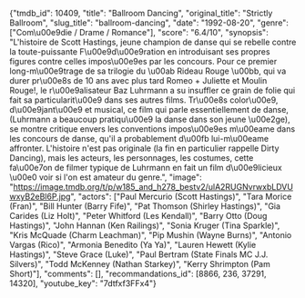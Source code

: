 {"tmdb_id": 10409, "title": "Ballroom Dancing", "original_title": "Strictly Ballroom", "slug_title": "ballroom-dancing", "date": "1992-08-20", "genre": ["Com\u00e9die / Drame / Romance"], "score": "6.4/10", "synopsis": "L'histoire de Scott Hastings, jeune champion de danse qui se rebelle contre la toute-puissante F\u00e9d\u00e9ration en introduisant ses propres figures contre celles impos\u00e9es par les concours. Pour ce premier long-m\u00e9trage de sa trilogie du \u00ab Rideau Rouge \u00bb, qui va durer pr\u00e8s de 10 ans avec plus tard Romeo + Juliette et Moulin Rouge!, le r\u00e9alisateur Baz Luhrmann a su insuffler ce grain de folie qui fait sa particularit\u00e9 dans ses autres films. Tr\u00e8s color\u00e9, d\u00e9jant\u00e9 et musical, ce film qui parle essentiellement de danse, (Luhrmann a beaucoup pratiqu\u00e9 la danse dans son jeune \u00e2ge), se montre critique envers les conventions impos\u00e9es m\u00eame dans les concours de danse, qu'il a probablement d\u00fb lui-m\u00eame affronter. L'histoire n'est pas originale (la fin en particulier rappelle Dirty Dancing), mais les acteurs, les personnages, les costumes, cette fa\u00e7on de filmer typique de Luhrmann en fait un film d\u00e9licieux \u00e0 voir si l'on est amateur du genre.", "image": "https://image.tmdb.org/t/p/w185_and_h278_bestv2/ulA2RUGNvrwxbLDVUwxyB2eBl6P.jpg", "actors": ["Paul Mercurio (Scott Hastings)", "Tara Morice (Fran)", "Bill Hunter (Barry Fife)", "Pat Thomson (Shirley Hastings)", "Gia Carides (Liz Holt)", "Peter Whitford (Les Kendall)", "Barry Otto (Doug Hastings)", "John Hannan (Ken Railings)", "Sonia Kruger (Tina Sparkle)", "Kris McQuade (Charm Leachman)", "Pip Mushin (Wayne Burns)", "Antonio Vargas (Rico)", "Armonia Benedito (Ya Ya)", "Lauren Hewett (Kylie Hastings)", "Steve Grace (Luke)", "Paul Bertram (State Finals MC J.J. Silvers)", "Todd McKenney (Nathan Starkey)", "Kerry Shrimpton (Pam Short)"], "comments": [], "recommandations_id": [8866, 236, 37291, 14320], "youtube_key": "7dtfxf3FFx4"}